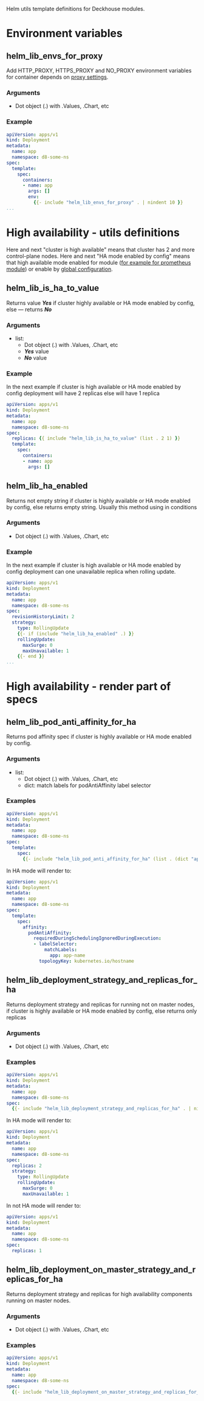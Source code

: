 Helm utils template definitions for Deckhouse modules.

# Environment variables

## helm_lib_envs_for_proxy
Add HTTP_PROXY, HTTPS_PROXY and NO_PROXY environment variables for container 
depends on [proxy settings](https://deckhouse.io/documentation/v1/deckhouse-configure-global.html#parameters-modules-proxy).

### Arguments
- Dot object (.) with .Values, .Chart, etc

### Example
```yaml
apiVersion: apps/v1
kind: Deployment
metadata:
  name: app
  namespace: d8-some-ns
spec:
  template:
    spec:
      containers:
      - name: app
        args: []
        env:
          {{- include "helm_lib_envs_for_proxy" . | nindent 10 }}
...
```

# High availability - utils definitions

Here and next "cluster is high available" means that cluster has 2 and more control-plane nodes.
Here and next "HA mode enabled by config" means that high available mode enabled for module 
([for example for prometheus module](https://deckhouse.io/documentation/v1/modules/300-prometheus/configuration.html#parameters-highavailability))
or enable by [global configuration](https://deckhouse.io/documentation/v1/deckhouse-configure-global.html#parameters-highavailability).

## helm_lib_is_ha_to_value
Returns value **_Yes_** if cluster highly available or HA mode enabled by config, else — returns **_No_**

### Arguments
- list:
  - Dot object (.) with .Values, .Chart, etc
  - **_Yes_** value
  - **_No_** value

### Example
In the next example if cluster is high available or HA mode enabled by config deployment will have 2 replicas 
else will have 1 replica
```yaml
apiVersion: apps/v1
kind: Deployment
metadata:
  name: app
  namespace: d8-some-ns
spec:
  replicas: {{ include "helm_lib_is_ha_to_value" (list . 2 1) }}
  template:
    spec:
      containers:
      - name: app
        args: []
```

## helm_lib_ha_enabled
Returns not empty string if cluster is highly available or HA mode enabled by config, else returns empty string.
Usually this method using in conditions

### Arguments
- Dot object (.) with .Values, .Chart, etc

### Example
In the next example if cluster is high available or HA mode enabled by config deployment can one unavailable replica when rolling update.

```yaml
apiVersion: apps/v1
kind: Deployment
metadata:
  name: app
  namespace: d8-some-ns
spec:
  revisionHistoryLimit: 2
  strategy:
    type: RollingUpdate
    {{- if (include "helm_lib_ha_enabled" .) }}
    rollingUpdate:
      maxSurge: 0
      maxUnavailable: 1
    {{- end }}
...
```

# High availability - render part of specs

## helm_lib_pod_anti_affinity_for_ha
Returns pod affinity spec if cluster is highly available or HA mode enabled by config.

### Arguments
- list:
  - Dot object (.) with .Values, .Chart, etc
  - dict: match labels for podAntiAffinity label selector

### Examples
```yaml
apiVersion: apps/v1
kind: Deployment
metadata:
  name: app
  namespace: d8-some-ns
spec:
  template:
    spec:
      {{- include "helm_lib_pod_anti_affinity_for_ha" (list . (dict "app" "app-name")) | nindent 6 }}
```
In HA mode will render to:
```yaml
apiVersion: apps/v1
kind: Deployment
metadata:
  name: app
  namespace: d8-some-ns
spec:
  template:
    spec:
      affinity:
        podAntiAffinity:
          requiredDuringSchedulingIgnoredDuringExecution:
          - labelSelector:
              matchLabels:
                app: app-name
            topologyKey: kubernetes.io/hostname

```

## helm_lib_deployment_strategy_and_replicas_for_ha
Returns deployment strategy and replicas for running not on master nodes, 
if cluster is highly available or HA mode enabled by config, else returns only replicas

### Arguments
- Dot object (.) with .Values, .Chart, etc

### Examples
```yaml
apiVersion: apps/v1
kind: Deployment
metadata:
  name: app
  namespace: d8-some-ns
spec:
  {{- include "helm_lib_deployment_strategy_and_replicas_for_ha" . | nindent 2 }}

```
In HA mode will render to:
```yaml
apiVersion: apps/v1
kind: Deployment
metadata:
  name: app
  namespace: d8-some-ns
spec:
  replicas: 2
  strategy:
    type: RollingUpdate
    rollingUpdate:
      maxSurge: 0
      maxUnavailable: 1

```

In not HA mode will render to:
```yaml
apiVersion: apps/v1
kind: Deployment
metadata:
  name: app
  namespace: d8-some-ns
spec:
  replicas: 1

```

## helm_lib_deployment_on_master_strategy_and_replicas_for_ha
Returns deployment strategy and replicas for high availability components running on master nodes.

### Arguments
- Dot object (.) with .Values, .Chart, etc

### Examples
```yaml
apiVersion: apps/v1
kind: Deployment
metadata:
  name: app
  namespace: d8-some-ns
spec:
  {{- include "helm_lib_deployment_on_master_strategy_and_replicas_for_ha" . | nindent 2 }}
```

